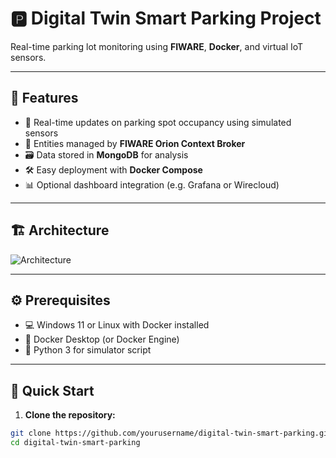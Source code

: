 # 🅿️ Digital Twin Smart Parking Project

Real-time parking lot monitoring using **FIWARE**, **Docker**, and virtual IoT sensors.

---

## 🌟 Features

- 🚗 Real-time updates on parking spot occupancy using simulated sensors  
- 🧠 Entities managed by **FIWARE Orion Context Broker**  
- 🗃️ Data stored in **MongoDB** for analysis  
- 🛠️ Easy deployment with **Docker Compose**  
- 📊 Optional dashboard integration (e.g. Grafana or Wirecloud)  

---

## 🏗️ Architecture

![Architecture](https://sdmntprpolandcentral.oaiusercontent.com/files/00000000-d948-620a-8a49-f1cf7b747a9c/raw?se=2025-06-01T15%3A30%3A17Z&sp=r&sv=2024-08-04&sr=b&scid=e50deec2-336b-55d3-9856-daab1e0c0af5&skoid=c953efd6-2ae8-41b4-a6d6-34b1475ac07c&sktid=a48cca56-e6da-484e-a814-9c849652bcb3&skt=2025-05-31T21%3A48%3A44Z&ske=2025-06-01T21%3A48%3A44Z&sks=b&skv=2024-08-04&sig=SONBFkqYqbhL6KTHVjEM35kxQcRrmHtDkBqBtS%2BYgEU%3D)

---

## ⚙️ Prerequisites

- 💻 Windows 11 or Linux with Docker installed  
- 🐳 Docker Desktop (or Docker Engine)  
- 🧪 Python 3 for simulator script  

---

## 🚀 Quick Start

1. **Clone the repository:**
```bash
git clone https://github.com/yourusername/digital-twin-smart-parking.git
cd digital-twin-smart-parking
